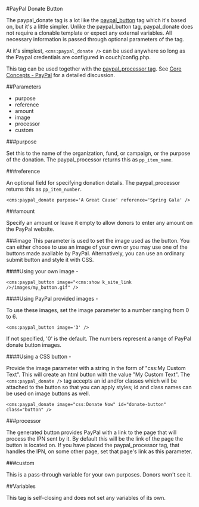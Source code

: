 #PayPal Donate Button

The paypal_donate tag is a lot like the [paypal_button](http://docs.couchcms.com/tags-reference/paypal_button.html) tag which it's based on, but it's a little simpler. Unlike the paypal_button tag, paypal_donate does not require a clonable template or expect any external variables. All necessary information is passed through optional parameters of the tag.


At it's simplest, `<cms:paypal_donate />` can be used anywhere so long as the Paypal credentials are configured in couch/config.php.

This tag can be used together with the [paypal_processor tag](http://docs.couchcms.com/tags-reference/paypal_processor.html). See [Core Concepts - PayPal](http://docs.couchcms.com/concepts/paypal.html) for a detailed discussion.

##Parameters
- purpose
- reference
- amount
- image
- processor
- custom

###purpose

Set this to the name of the organization, fund, or campaign, or the purpose of the donation. The paypal_processor returns this as `pp_item_name`.

###reference

An optional field for specifying donation details. The paypal_processor returns this as `pp_item_number`.

```
<cms:paypal_donate purpose='A Great Cause' reference='Spring Gala' />
````

###amount

Specify an amount or leave it empty to allow donors to enter any amount on the PayPal website.

###image
This parameter is used to set the image used as the button.
You can either choose to use an image of your own or you may use one of the buttons made available by PayPal. Alternatively, you can use an ordinary submit button and style it with CSS.

####Using your own image -

```
<cms:paypal_button image="<cms:show k_site_link />/images/my_button.gif" />
```


####Using PayPal provided images -

To use these images, set the image parameter to a number ranging from 0 to 6.

```
<cms:paypal_button image='3' />
```


If not specified, '0' is the default. The numbers represent a range of PayPal donate button images.

####Using a CSS button -

Provide the image parameter with a string in the form of "css:My Custom Text". This will create an html button with the value "My Custom Text". The `<cms:paypal_donate />` tag accepts an id and/or classes which will be attached to the button so that you can apply styles; id and class names can be used on image buttons as well.

```
<cms:paypal_donate image="css:Donate Now" id="donate-button" class="button" />
```


###processor

The generated button provides PayPal with a link to the page that will process the IPN sent by it. By default this will be the link of the page the button is located on. If you have placed the paypal_processor tag, that handles the IPN, on some other page, set that page's link as this parameter.

###custom

This is a pass-through variable for your own purposes. Donors won't see it. 

##Variables

This tag is self-closing and does not set any variables of its own.

